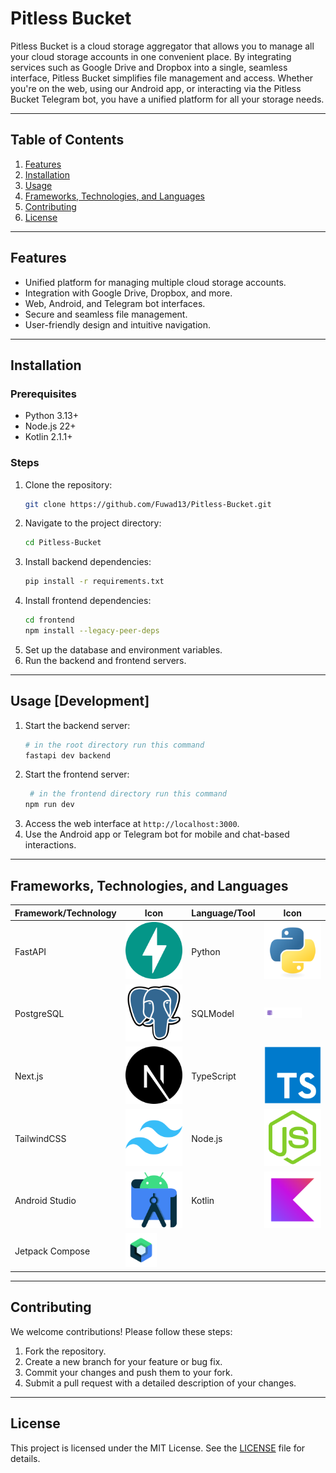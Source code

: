 # Pitless Bucket

Pitless Bucket is a cloud storage aggregator that allows you to manage all your cloud storage accounts in one convenient place. By integrating services such as Google Drive and Dropbox into a single, seamless interface, Pitless Bucket simplifies file management and access. Whether you're on the web, using our Android app, or interacting via the Pitless Bucket Telegram bot, you have a unified platform for all your storage needs.

---

## Table of Contents

1. [Features](#features)
2. [Installation](#installation)
3. [Usage](#usage)
4. [Frameworks, Technologies, and Languages](#frameworks-technologies-and-languages)
5. [Contributing](#contributing)
6. [License](#license)

---

## Features

- Unified platform for managing multiple cloud storage accounts.
- Integration with Google Drive, Dropbox, and more.
- Web, Android, and Telegram bot interfaces.
- Secure and seamless file management.
- User-friendly design and intuitive navigation.

---

## Installation

### Prerequisites

- Python 3.13+
- Node.js 22+
- Kotlin 2.1.1+

### Steps

1. Clone the repository:
   ```bash
   git clone https://github.com/Fuwad13/Pitless-Bucket.git
   ```
2. Navigate to the project directory:
   ```bash
   cd Pitless-Bucket
   ```
3. Install backend dependencies:
   ```bash
   pip install -r requirements.txt
   ```
4. Install frontend dependencies:
   ```bash
   cd frontend
   npm install --legacy-peer-deps
   ```
5. Set up the database and environment variables.
6. Run the backend and frontend servers.

---

## Usage [Development]

1. Start the backend server:
   ```bash
   # in the root directory run this command
   fastapi dev backend
   ```
2. Start the frontend server:
   ```bash
    # in the frontend directory run this command
   npm run dev
   ```
3. Access the web interface at `http://localhost:3000`.
4. Use the Android app or Telegram bot for mobile and chat-based interactions.

---

## Frameworks, Technologies, and Languages

| Framework/Technology | Icon                                                                 | Language/Tool | Icon                                                                 |
|-----------------------|----------------------------------------------------------------------|---------------|----------------------------------------------------------------------|
| FastAPI              | ![FastAPI](reports/assets/FastAPI.svg)                              | Python        | ![Python](reports/assets/Python.svg)                                |
| PostgreSQL           | ![PostgreSQL](reports/assets/PostgresSQL.svg)                       | SQLModel      | <img src="reports/assets/SQLModel.svg" alt="SQLModel" width="60px"> |
| Next.js              | ![Next.js](reports/assets/Next.js.svg)                              | TypeScript    | ![TypeScript](reports/assets/TypeScript.svg)                        |
| TailwindCSS          | ![TailwindCSS](reports/assets/Tailwind%20CSS.svg)                   | Node.js       | ![Node.js](reports/assets/Node.js.svg)                              |
| Android Studio       | ![Android Studio](reports/assets/Android%20Studio.svg)             | Kotlin        | ![Kotlin](reports/assets/Kotlin.svg)                                |
| Jetpack Compose      | <img src="reports/assets/jetpack compose icon_RGB.png" alt="jetpack" width="50px"> |               |                                                                      |

---

## Contributing

We welcome contributions! Please follow these steps:

1. Fork the repository.
2. Create a new branch for your feature or bug fix.
3. Commit your changes and push them to your fork.
4. Submit a pull request with a detailed description of your changes.

---

## License

This project is licensed under the MIT License. See the [LICENSE](LICENSE) file for details.

